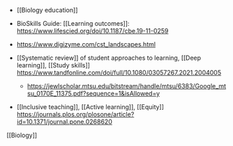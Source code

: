   - [[Biology education]]

  - BioSkills Guide: [[Learning outcomes]]:
    https://www.lifescied.org/doi/10.1187/cbe.19-11-0259

  - https://www.digizyme.com/cst_landscapes.html

  - [[Systematic review]] of student
    approaches to learning, [[Deep learning]],
    [[Study skills]]
    https://www.tandfonline.com/doi/full/10.1080/03057267.2021.2004005
      - https://jewlscholar.mtsu.edu/bitstream/handle/mtsu/6383/Google_mtsu_0170E_11375.pdf?sequence=1&isAllowed=y

  - [[Inclusive teaching]],  [[Active learning]], [[Equity]]
    https://journals.plos.org/plosone/article?id=10.1371/journal.pone.0268620

[[Biology]]